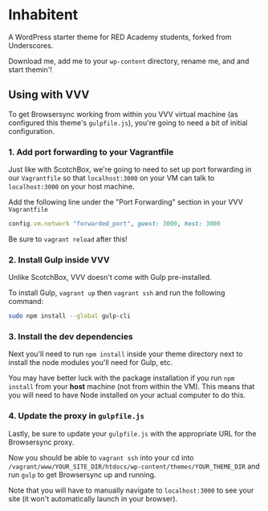# Inhabitent

A WordPress starter theme for RED Academy students, forked from Underscores.

Download me, add me to your `wp-content` directory, rename me, and and start themin'!

## Using with VVV

To get Browsersync working from within you VVV virtual machine (as configured this theme's `gulpfile.js`), you're going to need a bit of initial configuration.

### 1. Add port forwarding to your Vagrantfile

Just like with ScotchBox, we're going to need to set up port forwarding in our `Vagrantfile` so that `localhost:3000` on your VM can talk to `localhost:3000` on your host machine.

Add the following line under the "Port Forwarding" section in your VVV `Vagrantfile`

```ruby
config.vm.network "forwarded_port", guest: 3000, host: 3000
```

Be sure to `vagrant reload` after this!

### 2. Install Gulp inside VVV

Unlike ScotchBox, VVV doesn't come with Gulp pre-installed.

To install Gulp, `vagrant up` then `vagrant ssh` and run the following command:

```bash
sudo npm install --global gulp-cli
```

### 3. Install the dev dependencies

Next you'll need to run `npm install` inside your theme directory next to install the node modules you'll need for Gulp, etc.

You may have better luck with the package installation if you run `npm install` from your **host** machine (not from within the VM). This means that you will need to have Node installed on your actual computer to do this.

### 4. Update the proxy in `gulpfile.js`

Lastly, be sure to update your `gulpfile.js` with the appropriate URL for the Browsersync proxy.

Now you should be able to `vagrant ssh` into your cd into `/vagrant/www/YOUR_SITE_DIR/htdocs/wp-content/themes/YOUR_THEME_DIR` and run `gulp` to get Browsersync up and running.

Note that you will have to manually navigate to `localhost:3000` to see your site (it won't automatically launch in your browser).
